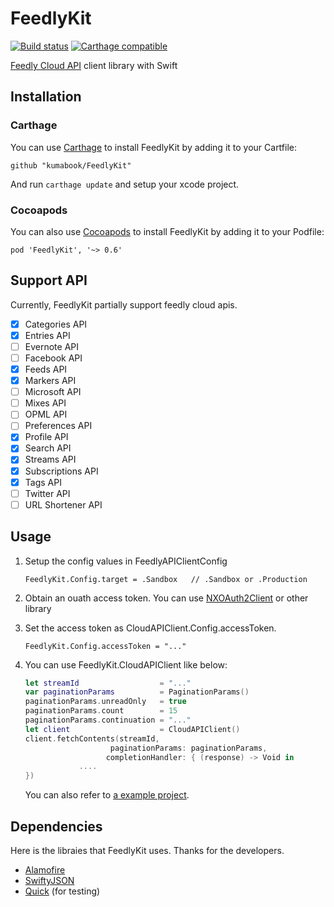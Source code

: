 # FeedlyKit

[![Build status](https://travis-ci.org/kumabook/FeedlyKit.svg?branch=master)](https://travis-ci.org/kumabook/)
[![Carthage compatible](https://img.shields.io/badge/Carthage-compatible-4BC51D.svg?style=flat)](https://github.com/Carthage/Carthage)

[Feedly Cloud API][] client library with Swift

## Installation
### Carthage
You can use [Carthage][] to install FeedlyKit by adding it to your Cartfile:

```
github "kumabook/FeedlyKit"
```

And run `carthage update` and setup your xcode project.

### Cocoapods
You can also use [Cocoapods][] to install FeedlyKit by adding it to your Podfile:
```Podfile
pod 'FeedlyKit', '~> 0.6'
```

## Support API
Currently, FeedlyKit partially support feedly cloud apis.

- [x] Categories API
- [x] Entries API
- [ ] Evernote API
- [ ] Facebook API
- [x] Feeds API
- [x] Markers API
- [ ] Microsoft API
- [ ] Mixes API
- [ ] OPML API
- [ ] Preferences API
- [x] Profile API
- [x] Search API
- [x] Streams API
- [x] Subscriptions API
- [x] Tags API
- [ ] Twitter API
- [ ] URL Shortener API

## Usage

1. Setup the config values in FeedlyAPIClientConfig

    ```
    FeedlyKit.Config.target = .Sandbox   // .Sandbox or .Production
    ```

2. Obtain an ouath access token. You can use [NXOAuth2Client][] or other library
3. Set the access token as CloudAPIClient.Config.accessToken.

    ```
    FeedlyKit.Config.accessToken = "..."
    ```

4. You can use FeedlyKit.CloudAPIClient like below:

    ```swift
    let streamId                  = "..."
    var paginationParams          = PaginationParams()
    paginationParams.unreadOnly   = true
    paginationParams.count        = 15
    paginationParams.continuation = "..."
    let client                    = CloudAPIClient()
    client.fetchContents(streamId,
                       paginationParams: paginationParams,
                      completionHandler: { (response) -> Void in
                ....
    })
    ```
    You can also refer to [a example project](./Example/).

## Dependencies
Here is the libraies that FeedlyKit uses. Thanks for the developers.
- [Alamofire][]
- [SwiftyJSON][]
- [Quick][] (for testing)


[Feedly Cloud API]: http://developer.feedly.com/
[Carthage]:         https://github.com/Carthage/Carthage
[CocoaPods]:        https://cocoapods.org/
[NXOAuth2Client]:   https://github.com/nxtbgthng/OAuth2Client
[Alamofire]:        https://github.com/Alamofire/Alamofire
[SwiftyJSON]:       https://github.com/SwiftyJSON/SwiftyJSON
[Quick]:            https://github.com/Quick/Quick
